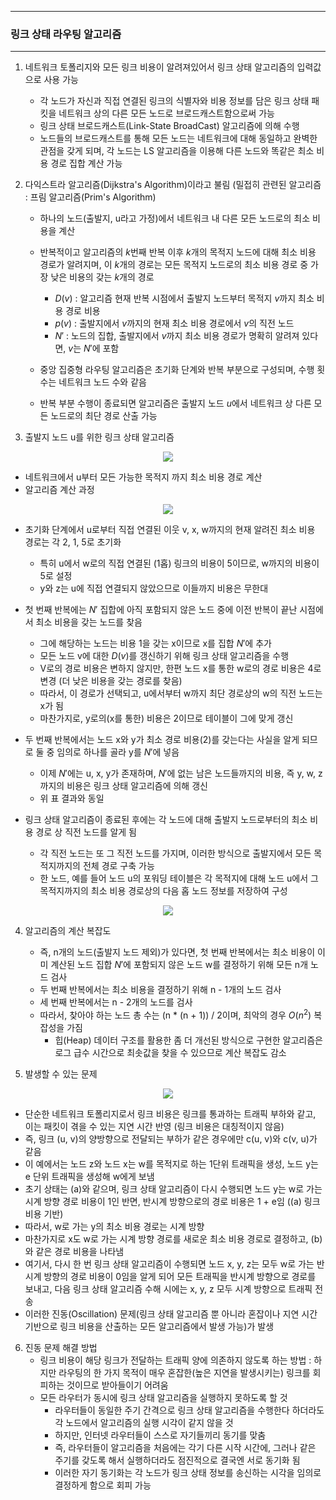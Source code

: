 -----
### 링크 상태 라우팅 알고리즘
-----
1. 네트워크 토폴리지와 모든 링크 비용이 알려져있어서 링크 상태 알고리즘의 입력값으로 사용 가능
   - 각 노드가 자신과 직접 연결된 링크의 식별자와 비용 정보를 담은 링크 상태 패킷을 네트워크 상의 다른 모든 노드로 브로드캐스트함으로써 가능
   - 링크 상태 브로드캐스트(Link-State BroadCast) 알고리즘에 의해 수행
   - 노드들의 브로드캐스트를 통해 모든 노드는 네트워크에 대해 동일하고 완벽한 관점을 갖게 되며, 각 노드는 LS 알고리즘을 이용해 다른 노드와 똑같은 최소 비용 경로 집합 계산 가능

2. 다익스트라 알고리즘(Dijkstra's Algorithm)이라고 불림 (밀접히 관련된 알고리즘 : 프림 알고리즘(Prim's Algorithm)
   - 하나의 노드(출발지, u라고 가정)에서 네트워크 내 다른 모든 노드로의 최소 비용을 계산
   - 반복적이고 알고리즘의 $k$번째 반복 이후 $k$개의 목적지 노드에 대해 최소 비용 경로가 알려지며, 이 $k$개의 경로는 모든 목적지 노드로의 최소 비용 경로 중 가장 낮은 비용의 갖는 $k$개의 경로
     + $D(v)$ : 알고리즘 현재 반복 시점에서 출발지 노드부터 목적지 $v$까지 최소 비용 경로 비용
     + $p(v)$ : 출발지에서 $v$까지의 현재 최소 비용 경로에서 $v$의 직전 노드
     + $N′$ : 노드의 집합, 출발지에서 $v$까지 최소 비용 경로가 명확히 알려져 있다면, $v$는 $N′$에 포함

   - 중앙 집중형 라우팅 알고리즘은 초기화 단계와 반복 부분으로 구성되며, 수행 횟수는 네트워크 노드 수와 같음
   - 반복 부분 수행이 종료되면 알고리즘은 출발지 노드 $u$에서 네트워크 상 다른 모든 노드로의 최단 경로 산출 가능

3. 출발지 노드 u를 위한 링크 상태 알고리즘
<div align="center">
<img src="https://github.com/user-attachments/assets/9cb06aaf-37bd-4f63-944f-d1119cc2bff4">
</div>

   - 네트워크에서 u부터 모든 가능한 목적지 까지 최소 비용 경로 계산
   - 알고리즘 계산 과정
<div align="center">
<img src="https://github.com/user-attachments/assets/fdea6cfa-5726-4d06-8cd8-ac3c8aa53426">
</div>

   - 초기화 단계에서 u로부터 직접 연결된 이웃 v, x, w까지의 현재 알려진 최소 비용 경로는 각 2, 1, 5로 초기화
     + 특히 u에서 w로의 직접 연결된 (1홉) 링크의 비용이 5이므로, w까지의 비용이 5로 설정
     + y와 z는 u에 직접 연결되지 않았으므로 이들까지 비용은 무한대

   - 첫 번째 반복에는 $N′$ 집합에 아직 포함되지 않은 노드 중에 이전 반복이 끝난 시점에서 최소 비용을 갖는 노드를 찾음
     + 그에 해당하는 노드는 비용 1을 갖는 x이므로 x를 집합 $N′$에 추가
     + 모든 노드 v에 대한 $D(v)$를 갱신하기 위해 링크 상태 알고리즘을 수행
     + V로의 경로 비용은 변하지 않지만, 한편 노드 x를 통한 w로의 경로 비용은 4로 변경 (더 낮은 비용을 갖는 경로를 찾음)
     + 따라서, 이 경로가 선택되고, u에서부터 w까지 최단 경로상의 w의 직전 노드는 x가 됨
     + 마찬가지로, y로의(x를 통한) 비용은 2이므로 테이블이 그에 맞게 갱신

   - 두 번째 반복에서는 노드 x와 y가  최소 경로 비용(2)를 갖는다는 사실을 알게 되므로 둘 중 임의로 하나를 골라 y를 $N′$에 넣음
     + 이제 $N′$에는 u, x, y가 존재하며, $N′$에 없는 남은 노드들까지의 비용, 즉 y, w, z까지의 비용은 링크 상태 알고리즘에 의해 갱신
     + 위 표 결과와 동일

   - 링크 상태 알고리즘이 종료된 후에는 각 노드에 대해 출발지 노드로부터의 최소 비용 경로 상 직전 노드를 알게 됨
     + 각 직전 노드는 또 그 직전 노드를 가지며, 이러한 방식으로 출발지에서 모든 목적지까지의 전체 경로 구축 가능
     + 한 노드, 예를 들어 노드 u의 포워딩 테이블은 각 목적지에 대해 노드 u에서 그 목적지까지의 최소 비용 경로상의 다음 홉 노드 정보를 저장하여 구성
<div align="center">
<img src="https://github.com/user-attachments/assets/22ebca34-c6e1-4081-9f26-e9a3b38b04fa">
</div>

4. 알고리즘의 계산 복잡도
   - 즉, n개의 노드(출발지 노드 제외)가 있다면, 첫 번째 반복에서는 최소 비용이 이미 계산된 노드 집합 $N′$에 포함되지 않은 노드 w를 결정하기 위해 모든 n개 노드 검사
   - 두 번째 반복에서는 최소 비용을 결정하기 위해 n - 1개의 노드 검사
   - 세 번째 반복에서는 n - 2개의 노드를 검사
   - 따라서, 찾아야 하는 노드 총 수는 (n * (n + 1)) / 2이며, 최악의 경우 $O(n^2)$ 복잡성을 가짐
     + 힙(Heap) 데이터 구조를 활용한 좀 더 개선된 방식으로 구현한 알고리즘은 로그 급수 시간으로 최솟값을 찾을 수 있으므로 계산 복잡도 감소

5. 발생할 수 있는 문제
<div align="center">
<img src="https://github.com/user-attachments/assets/3d20ef88-80c3-4179-b93e-5c8f65eefc8">
</div>

   - 단순한 네트워크 토폴리지로서 링크 비용은 링크를 통과하는 트래픽 부하와 같고, 이는 패킷이 겪을 수 있는 지연 시간 반영 (링크 비용은 대칭적이지 않음)
   - 즉, 링크 (u, v)의 양방향으로 전달되는 부하가 같은 경우에만 c(u, v)와 c(v, u)가 같음
   - 이 예에서는 노드 z와 노드 x는 w를 목적지로 하는 1단위 트래픽을 생성, 노드 y는 e 단위 트래픽을 생성해 w에게 보냄
   - 초기 상태는 (a)와 같으며, 링크 상태 알고리즘이 다시 수행되면 노드 y는 w로 가는 시계 방향 경로 비용이 1인 반면, 반시계 방향으로의 경로 비용은 1 + e임 ((a) 링크 비용 기반)
   - 따라서, w로 가는 y의 최소 비용 경로는 시계 방향
   - 마찬가지로 x도 w로 가는 시계 방향 경로를 새로운 최소 비용 경로로 결정하고, (b)와 같은 경로 비용을 나타냄
   - 여기서, 다시 한 번 링크 상태 알고리즘이 수행되면 노드 x, y, z는 모두 w로 가는 반시계 방향의 경로 비용이 0임을 알게 되어 모든 트래픽을 반시계 방향으로 경로를 보내고, 다음 링크 상태 알고리즘 수해 시에는 x, y, z 모두 시계 방향으로 트래픽 전송
   - 이러한 진동(Oscillation) 문제(링크 상태 알고리즘 뿐 아니라 혼잡이나 지연 시간 기반으로 링크 비용을 산출하는 모든 알고리즘에서 발생 가능)가 발생

6. 진동 문제 해결 방법
   - 링크 비용이 해당 링크가 전달하는 트래픽 양에 의존하지 않도록 하는 방법 : 하지만 라우팅의 한 가지 목적이 매우 혼잡한(높은 지연을 발생시키는) 링크를 회피하는 것이므로 받아들이기 어려움
   - 모든 라우터가 동시에 링크 상태 알고리즘을 실행하지 못하도록 할 것
     + 라우터들이 동일한 주기 간격으로 링크 상태 알고리즘을 수행한다 하더라도 각 노드에서 알고리즘의 실행 시각이 같지 않을 것
     + 하지만, 인터넷 라우터들이 스스로 자기들끼리 동기를 맞춤
     + 즉, 라우터들이 알고리즘을 처음에는 각기 다른 시작 시간에, 그러나 같은 주기를 갖도록 해서 실행하더라도 점진적으로 결국엔 서로 동기화 됨
     + 이러한 자기 동기화는 각 노드가 링크 상태 정보를 송신하는 시각을 임의로 결정하게 함으로 회피 가능
